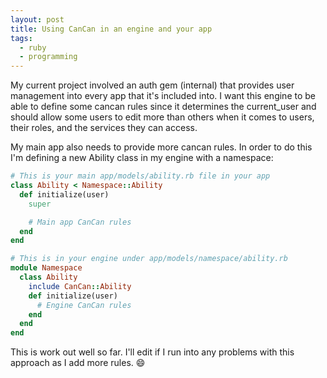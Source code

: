 ```yaml
---
layout: post
title: Using CanCan in an engine and your app
tags:
  - ruby
  - programming
---
```


My current project involved an auth gem (internal) that provides user management
into every app that it's included into. I want this engine to be able to define
some cancan rules since it determines the current\_user and should allow some
users to edit more than others when it comes to users, their roles, and the
services they can access.

My main app also needs to provide more cancan rules. In order to do this I'm
defining a new Ability class in my engine with a namespace:

``` ruby
# This is your main app/models/ability.rb file in your app
class Ability < Namespace::Ability
  def initialize(user)
    super

    # Main app CanCan rules
  end
end
```

``` ruby
# This is in your engine under app/models/namespace/ability.rb
module Namespace
  class Ability
    include CanCan::Ability
    def initialize(user)
      # Engine CanCan rules
    end
  end
end
```

This is work out well so far. I'll edit if I run into any problems with this
approach as I add more rules. :smile:

